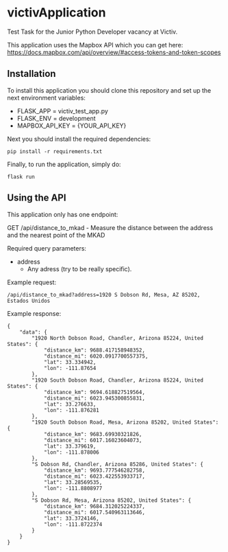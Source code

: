 # victivApplication
Test Task for the Junior Python Developer vacancy at Victiv. 

This application uses the Mapbox API which you can get here: <https://docs.mapbox.com/api/overview/#access-tokens-and-token-scopes>

## Installation
To install this application you should clone this repository and set up the next environment variables:

- FLASK_APP = victiv_test_app.py
- FLASK_ENV = development
- MAPBOX_API_KEY = {YOUR_API_KEY} 

Next you should install the required dependencies:

    pip install -r requirements.txt

Finally, to run the application, simply do:

    flask run

## Using the API
This application only has one endpoint:

GET /api/distance_to_mkad - Measure the distance between the address and the nearest point of the MKAD

Required query parameters:

- address
    - Any adress (try to be really specific).

Example request:

    /api/distance_to_mkad?address=1920 S Dobson Rd, Mesa, AZ 85202, Estados Unidos

Example response:

    {
        "data": {
            "1920 North Dobson Road, Chandler, Arizona 85224, United States": {
                "distance_km": 9688.417158948352,
                "distance_mi": 6020.0917700557375,
                "lat": 33.334942,
                "lon": -111.87654
            },
            "1920 South Dobson Road, Chandler, Arizona 85224, United States": {
                "distance_km": 9694.618827519564,
                "distance_mi": 6023.945300855831,
                "lat": 33.276633,
                "lon": -111.876281
            },
            "1920 South Dobson Road, Mesa, Arizona 85202, United States": {
                "distance_km": 9683.69930321826,
                "distance_mi": 6017.16023604073,
                "lat": 33.379619,
                "lon": -111.878006
            },
            "S Dobson Rd, Chandler, Arizona 85286, United States": {
                "distance_km": 9693.777546282758,
                "distance_mi": 6023.422553933717,
                "lat": 33.28569535,
                "lon": -111.8808977
            },
            "S Dobson Rd, Mesa, Arizona 85202, United States": {
                "distance_km": 9684.312025224337,
                "distance_mi": 6017.540963113646,
                "lat": 33.3724146,
                "lon": -111.8722374
            }
        }
    }
